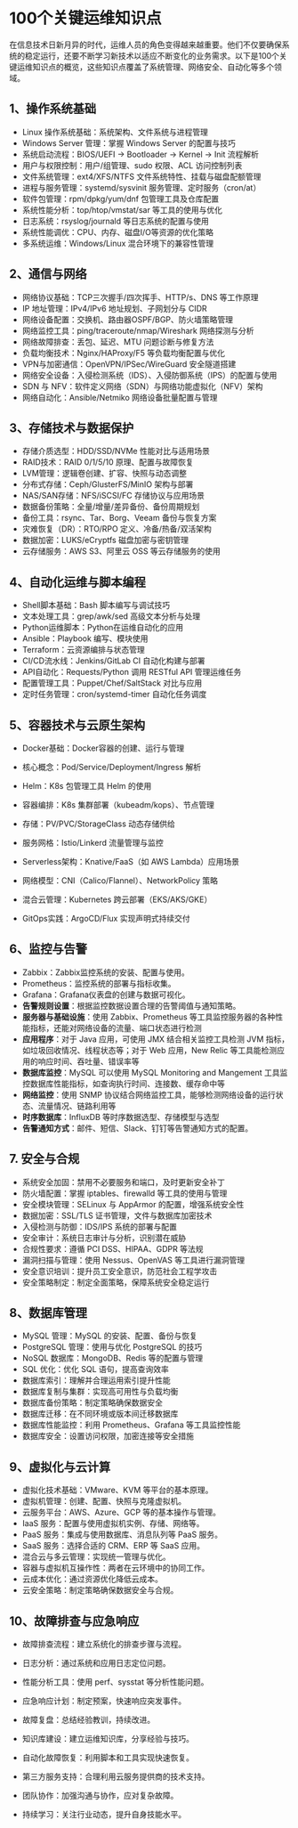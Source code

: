 # 100个关键运维知识点

在信息技术日新月异的时代，运维人员的角色变得越来越重要。他们不仅要确保系统的稳定运行，还要不断学习新技术以适应不断变化的业务需求。以下是100个关键运维知识点的概览，这些知识点覆盖了系统管理、网络安全、自动化等多个领域。

## 1、操作系统基础

- Linux 操作系统基础：系统架构、文件系统与进程管理
- Windows Server 管理：掌握 Windows Server 的配置与技巧
- 系统启动流程：BIOS/UEFI → Bootloader → Kernel → Init 流程解析
- 用户与权限控制：用户/组管理、sudo 权限、ACL 访问控制列表
- 文件系统管理：ext4/XFS/NTFS 文件系统特性、挂载与磁盘配额管理
- 进程与服务管理：systemd/sysvinit 服务管理、定时服务（cron/at）
- 软件包管理：rpm/dpkg/yum/dnf 包管理工具及仓库配置
- 系统性能分析：top/htop/vmstat/sar 等工具的使用与优化
- 日志系统：rsyslog/journald 等日志系统的配置与使用
- 系统性能调优：CPU、内存、磁盘I/O等资源的优化策略
- 多系统运维：Windows/Linux 混合环境下的兼容性管理

## 2、通信与网络

- 网络协议基础：TCP三次握手/四次挥手、HTTP/s、DNS 等工作原理
- IP 地址管理：IPv4/IPv6 地址规划、子网划分与 CIDR
- 网络设备配置：交换机、路由器OSPF/BGP、防火墙策略管理
- 网络监控工具：ping/traceroute/nmap/Wireshark 网络探测与分析
- 网络故障排查：丢包、延迟、MTU 问题诊断与修复方法
- 负载均衡技术：Nginx/HAProxy/F5 等负载均衡配置与优化
- VPN与加密通信：OpenVPN/IPSec/WireGuard 安全隧道搭建
- 网络安全设备：入侵检测系统（IDS）、入侵防御系统（IPS）的配置与使用
- SDN 与 NFV：软件定义网络（SDN）与网络功能虚拟化（NFV）架构
- 网络自动化：Ansible/Netmiko 网络设备批量配置与管理

## 3、存储技术与数据保护

- 存储介质选型：HDD/SSD/NVMe 性能对比与适用场景
- RAID技术：RAID 0/1/5/10 原理、配置与故障恢复
- LVM管理：逻辑卷创建、扩容、快照与动态调整
- 分布式存储：Ceph/GlusterFS/MinIO 架构与部署
- NAS/SAN存储：NFS/iSCSI/FC 存储协议与应用场景
- 数据备份策略：全量/增量/差异备份、备份周期规划
- 备份工具：rsync、Tar、Borg、Veeam 备份与恢复方案
- 灾难恢复（DR）：RTO/RPO 定义、冷备/热备/双活架构
- 数据加密：LUKS/eCryptfs 磁盘加密与密钥管理
- 云存储服务：AWS S3、阿里云 OSS 等云存储服务的使用

## 4、自动化运维与脚本编程

- Shell脚本基础：Bash 脚本编写与调试技巧
- 文本处理工具：grep/awk/sed 高级文本分析与处理
- Python运维脚本：Python在运维自动化的应用
- Ansible：Playbook 编写、模块使用
- Terraform：云资源编排与状态管理
- CI/CD流水线：Jenkins/GitLab CI 自动化构建与部署
- API自动化：Requests/Python 调用 RESTful API 管理运维任务
- 配置管理工具：Puppet/Chef/SaltStack 对比与应用
- 定时任务管理：cron/systemd-timer 自动化任务调度

## 5、容器技术与云原生架构

- Docker基础：Docker容器的创建、运行与管理
- 核心概念：Pod/Service/Deployment/Ingress 解析
- Helm：K8s 包管理工具 Helm 的使用
- 容器编排：K8s 集群部署（kubeadm/kops）、节点管理
- 存储：PV/PVC/StorageClass 动态存储供给
- 服务网格：Istio/Linkerd 流量管理与监控
- Serverless架构：Knative/FaaS（如 AWS Lambda）应用场景

- 网络模型：CNI（Calico/Flannel）、NetworkPolicy 策略
- 混合云管理：Kubernetes 跨云部署（EKS/AKS/GKE）
- GitOps实践：ArgoCD/Flux 实现声明式持续交付

## 6、监控与告警

- Zabbix：Zabbix监控系统的安装、配置与使用。
- Prometheus：监控系统的部署与指标收集。
- Grafana：Grafana仪表盘的创建与数据可视化。
- **告警规则设置**：根据监控数据设置合理的告警阈值与通知策略。
- **服务器与基础设施**：使用 Zabbix、Prometheus 等工具监控服务器的各种性能指标，还能对网络设备的流量、端口状态进行检测
- **应用程序**：对于 Java 应用，可使用 JMX 结合相关监控工具检测 JVM 指标，如垃圾回收情况、线程状态等；对于 Web 应用，New Relic 等工具能检测应用的响应时间、吞吐量、错误率等
- **数据库监控**：MySQL 可以使用 MySQL Monitoring and Mangement 工具监控数据库性能指标，如查询执行时间、连接数、缓存命中等
- **网络监控**：使用 SNMP 协议结合网络监控工具，能够检测网络设备的运行状态、流量情况、链路利用等
- **时序数据库**：InfluxDB 等时序数据选型、存储模型与选型
- **告警通知方式**：邮件、短信、Slack、钉钉等告警通知方式的配置。

## 7. 安全与合规

- 系统安全加固：禁用不必要服务和端口，及时更新安全补丁
- 防火墙配置：掌握 iptables、firewalld 等工具的使用与管理
- 安全模块管理：SELinux 与 AppArmor 的配置，增强系统安全性
- 数据加密：SSL/TLS 证书管理，文件与数据库加密技术
- 入侵检测与防御：IDS/IPS 系统的部署与配置
- 安全审计：系统日志审计与分析，识别潜在威胁
- 合规性要求：遵循 PCI DSS、HIPAA、GDPR 等法规
- 漏洞扫描与管理：使用 Nessus、OpenVAS 等工具进行漏洞管理
- 安全意识培训：提升员工安全意识，防范社会工程学攻击
- 安全策略制定：制定全面策略，保障系统安全稳定运行

## 8、数据库管理

- MySQL 管理：MySQL 的安装、配置、备份与恢复
- PostgreSQL 管理：使用与优化 PostgreSQL 的技巧
- NoSQL 数据库：MongoDB、Redis 等的配置与管理
- SQL 优化：优化 SQL 语句，提高查询效率
- 数据库索引：理解并合理运用索引提升性能
- 数据库复制与集群：实现高可用性与负载均衡
- 数据库备份策略：制定策略确保数据安全
- 数据库迁移：在不同环境或版本间迁移数据库
- 数据库性能监控：利用 Prometheus、Grafana 等工具监控性能
- 数据库安全：设置访问权限，加密连接等安全措施

## 9、虚拟化与云计算

- 虚拟化技术基础：VMware、KVM 等平台的基本原理。
- 虚拟机管理：创建、配置、快照与克隆虚拟机。
- 云服务平台：AWS、Azure、GCP 等的基本操作与管理。
- IaaS 服务：配置与使用虚拟机实例、存储、网络等。
- PaaS 服务：集成与使用数据库、消息队列等 PaaS 服务。
- SaaS 服务：选择合适的 CRM、ERP 等 SaaS 应用。
- 混合云与多云管理：实现统一管理与优化。
- 容器与虚拟机互操作性：两者在云环境中的协同工作。
- 云成本优化：通过资源优化降低云成本。
- 云安全策略：制定策略确保数据安全与合规。

## 10、故障排查与应急响应

- 故障排查流程：建立系统化的排查步骤与流程。

- 日志分析：通过系统和应用日志定位问题。

- 性能分析工具：使用 perf、sysstat 等分析性能问题。

- 应急响应计划：制定预案，快速响应突发事件。

- 故障复盘：总结经验教训，持续改进。

- 知识库建设：建立运维知识库，分享经验与技巧。

- 自动化故障恢复：利用脚本和工具实现快速恢复。

- 第三方服务支持：合理利用云服务提供商的技术支持。

- 团队协作：加强沟通与协作，应对复杂故障。

- 持续学习：关注行业动态，提升自身技能水平。